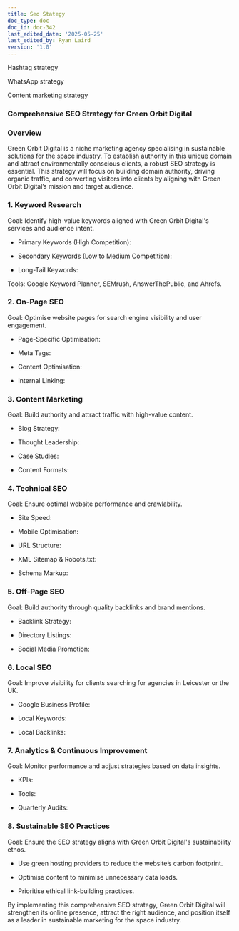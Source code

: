 ```yaml
---
title: Seo Stategy
doc_type: doc
doc_id: doc-342
last_edited_date: '2025-05-25'
last_edited_by: Ryan Laird
version: '1.0'
---
```


Hashtag strategy

WhatsApp strategy

Content marketing strategy



### Comprehensive SEO Strategy for Green Orbit Digital

### Overview

Green Orbit Digital is a niche marketing agency specialising in sustainable solutions for the space industry. To establish authority in this unique domain and attract environmentally conscious clients, a robust SEO strategy is essential. This strategy will focus on building domain authority, driving organic traffic, and converting visitors into clients by aligning with Green Orbit Digital’s mission and target audience.

<!-- Unsupported block type: divider -->

### 1. Keyword Research

Goal: Identify high-value keywords aligned with Green Orbit Digital's services and audience intent.

- Primary Keywords (High Competition):

- Secondary Keywords (Low to Medium Competition):

- Long-Tail Keywords:

Tools: Google Keyword Planner, SEMrush, AnswerThePublic, and Ahrefs.

<!-- Unsupported block type: divider -->

### 2. On-Page SEO

Goal: Optimise website pages for search engine visibility and user engagement.

- Page-Specific Optimisation:

- Meta Tags:

- Content Optimisation:

- Internal Linking:

<!-- Unsupported block type: divider -->

### 3. Content Marketing

Goal: Build authority and attract traffic with high-value content.

- Blog Strategy:

- Thought Leadership:

- Case Studies:

- Content Formats:

<!-- Unsupported block type: divider -->

### 4. Technical SEO

Goal: Ensure optimal website performance and crawlability.

- Site Speed:

- Mobile Optimisation:

- URL Structure:

- XML Sitemap & Robots.txt:

- Schema Markup:

<!-- Unsupported block type: divider -->

### 5. Off-Page SEO

Goal: Build authority through quality backlinks and brand mentions.

- Backlink Strategy:

- Directory Listings:

- Social Media Promotion:

<!-- Unsupported block type: divider -->

### 6. Local SEO

Goal: Improve visibility for clients searching for agencies in Leicester or the UK.

- Google Business Profile:

- Local Keywords:

- Local Backlinks:

<!-- Unsupported block type: divider -->

### 7. Analytics & Continuous Improvement

Goal: Monitor performance and adjust strategies based on data insights.

- KPIs:

- Tools:

- Quarterly Audits:

<!-- Unsupported block type: divider -->

### 8. Sustainable SEO Practices

Goal: Ensure the SEO strategy aligns with Green Orbit Digital's sustainability ethos.

- Use green hosting providers to reduce the website’s carbon footprint.

- Optimise content to minimise unnecessary data loads.

- Prioritise ethical link-building practices.

<!-- Unsupported block type: divider -->

By implementing this comprehensive SEO strategy, Green Orbit Digital will strengthen its online presence, attract the right audience, and position itself as a leader in sustainable marketing for the space industry.

<!-- Unsupported block type: child_page -->

